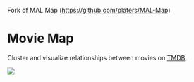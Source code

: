 Fork of MAL Map (https://github.com/platers/MAL-Map)

# Movie Map

Cluster and visualize relationships between movies on [TMDB](https://themoviedb.org/).

<!-- Overview image -->

![](assets/overview.png)
